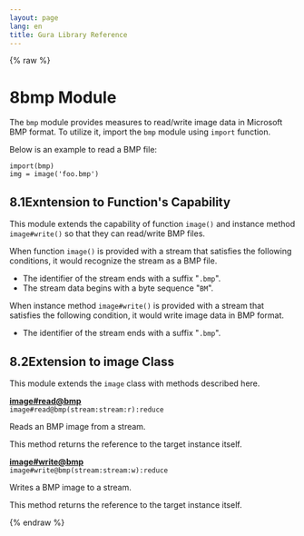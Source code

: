 ```yaml
---
layout: page
lang: en
title: Gura Library Reference
---
```


{% raw %}
<h1><span class="caption-index-1">8</span><a name="anchor-8"></a>bmp Module</h1>
<p>
The <code>bmp</code> module provides measures to read/write image data in Microsoft BMP format. To utilize it, import the <code>bmp</code> module using <code>import</code> function.
</p>
<p>
Below is an example to read a BMP file:
</p>
<pre><code>import(bmp)
img = image('foo.bmp')
</code></pre>
<h2><span class="caption-index-2">8.1</span><a name="anchor-8-1"></a>Exntension to Function's Capability</h2>
<p>
This module extends the capability of function <code>image()</code> and instance method <code>image#write()</code> so that they can read/write BMP files.
</p>
<p>
When function <code>image()</code> is provided with a stream that satisfies the following conditions, it would recognize the stream as a BMP file.
</p>
<ul>
<li>The identifier of the stream ends with a suffix "<code>.bmp</code>".</li>
<li>The stream data begins with a byte sequence "<code>BM</code>".</li>
</ul>
<p>
When instance method <code>image#write()</code> is provided with a stream that satisfies the following condition, it would write image data in BMP format.
</p>
<ul>
<li>The identifier of the stream ends with a suffix "<code>.bmp</code>".</li>
</ul>
<h2><span class="caption-index-2">8.2</span><a name="anchor-8-2"></a>Extension to image Class</h2>
<p>
This module extends the <code>image</code> class with methods described here.
</p>
<p>
<div><strong style="text-decoration:underline">image#read@bmp</strong></div>
<div style="margin-bottom:1em"><code>image#read@bmp(stream:stream:r):reduce</code></div>
Reads an BMP image from a stream.
</p>
<p>
This method returns the reference to the target instance itself.
</p>
<p>
<div><strong style="text-decoration:underline">image#write@bmp</strong></div>
<div style="margin-bottom:1em"><code>image#write@bmp(stream:stream:w):reduce</code></div>
Writes a BMP image to a stream.
</p>
<p>
This method returns the reference to the target instance itself.
</p>
<p />

{% endraw %}
